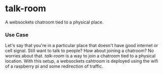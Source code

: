 # talk-room
A websockets chatroom tied to a physical place.

### Use Case

Let's say that you're in a particular place that doesn't have good internet or cell signal. Still want to talk to people? How about joining a chatroom? No worries about that. *talk-room* is a way to join a chatroom tied to a physical location. With this setup, a websockets cahtroom is deployed using the wifi of a raspberry pi and some redirection of traffic.